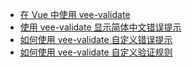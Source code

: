 - [在 Vue 中使用 vee-validate](/vue/vee-validate/how-to-install-vee-validate-plugin.md)
- [使用 vee-validate 显示简体中文错误提示](/vue/vee-validate/how-to-use-vee-validate-plugin-show-chinese-message.md)
- [如何使用 vee-validate 自定义错误提示](/vue/vee-validate/how-to-use-vee-validate-to-customize-error-message.md)
- [如何使用 vee-validate 自定义验证规则](/vue/vee-validate/how-to-use-vee-validate-to-customize-validation-rules.md)
